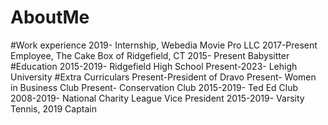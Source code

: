 # AboutMe
#Work experience
2019- Internship, Webedia Movie Pro LLC
2017-Present Employee, The Cake Box of Ridgefield, CT
2015- Present Babysitter
#Education
2015-2019- Ridgefield High School 
Present-2023- Lehigh University
#Extra Curriculars
Present-President of Dravo
Present- Women in Business Club
Present- Conservation Club
2015-2019- Ted Ed Club
2008-2019- National Charity League Vice President
2015-2019- Varsity Tennis, 2019 Captain
